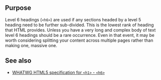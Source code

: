 ## Purpose

Level 6 headings (`<h6>`) are used if any sections headed by a level 5 heading need to be further sub-divided. This is the lowest rank of heading that HTML provides. Unless you have a very long and complex body of text level 6 headings should be a rare occurrence. Even in that event, it may be worth considering splitting your content across multiple pages rather than making one, massive one.

## See also

* [WHATWG HTML5 specification for `<h1>` - `<h6>`](https://html.spec.whatwg.org/multipage/semantics.html#the-h1,-h2,-h3,-h4,-h5,-and-h6-elements)
